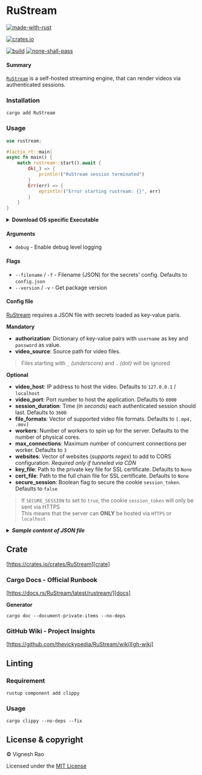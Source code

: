 # RuStream

[![made-with-rust][rust-logo]][rust-src-page]

[![crates.io][crates-logo]][crate]

[![build][gh-logo]][build]
[![none-shall-pass][nsp-logo]][nsp]

#### Summary
[`RuStream`][repo] is a self-hosted streaming engine, that can render videos via authenticated sessions.

### Installation

```shell
cargo add RuStream
```

### Usage
```rust
use rustream;

#[actix_rt::main]
async fn main() {
    match rustream::start().await {
        Ok(_) => {
            println!("RuStream session terminated")
        }
        Err(err) => {
            eprintln!("Error starting rustream: {}", err)
        }
    }
}
```

<details>
<summary><strong>Download OS specific Executable</strong></summary>

###### macOS
```shell
curl -o RuStream-Darwin-x86_64.tar.gz -LH "Accept: application/octet-stream" "https://github.com/thevickypedia/RuStream/releases/latest/download/RuStream-Darwin-x86_64.tar.gz"
```

###### Linux
```shell
curl -o RuStream-Linux-x86_64.tar.gz -LH "Accept: application/octet-stream" "https://github.com/thevickypedia/RuStream/releases/latest/download/RuStream-Linux-x86_64.tar.gz"
```

###### RaspberryPi
```shell
curl -o RuStream-RaspberryPi.tar.gz -LH "Accept: application/octet-stream" "https://github.com/thevickypedia/RuStream/releases/latest/download/RuStream-RaspberryPi.tar.gz"
```

###### Windows
```shell
curl -o RuStream-Windows-x86_64.zip -LH "Accept: application/octet-stream" "https://github.com/thevickypedia/RuStream/releases/latest/download/RuStream-Windows-x86_64.zip"
```
</details>

#### Arguments
- `debug` - Enable debug level logging

#### Flags
- `--filename` / `-f` - Filename (JSON) for the secrets' config. Defaults to `config.json`
- `--version` / `-v` - Get package version

#### Config file
[RuStream][repo] requires a JSON file with secrets loaded as key-value paris.

**Mandatory**
- **authorization**: Dictionary of key-value pairs with `username` as key and `password` as value.
- **video_source**: Source path for video files.
> Files starting with `_` _(underscore)_ and `.` _(dot)_ will be ignored

**Optional**
- **video_host**: IP address to host the video. Defaults to `127.0.0.1` / `localhost`
- **video_port**: Port number to host the application. Defaults to `8000`
- **session_duration**: Time _(in seconds)_ each authenticated session should last. Defaults to `3600`
- **file_formats**: Vector of supported video file formats. Defaults to `[.mp4, .mov]`
- **workers**: Number of workers to spin up for the server. Defaults to the number of physical cores.
- **max_connections**: Maximum number of concurrent connections per worker. Defaults to `3`
- **websites**: Vector of websites (_supports regex_) to add to CORS configuration. _Required only if tunneled via CDN_
- **key_file**: Path to the private key file for SSL certificate. Defaults to `None`
- **cert_file**: Path to the full chain file for SSL certificate. Defaults to `None`
- **secure_session**: Boolean flag to secure the cookie `session_token`. Defaults to `false`
> If `SECURE_SESSION` to set to `true`, the cookie `session_token` will only be sent via HTTPS<br>
> This means that the server can **ONLY** be hosted via `HTTPS` or `localhost`

<details>
<summary><i><strong>Sample content of JSON file</strong></i></summary>

```json
{
  "authorization": {"rustic":  "S0m3rAn0mP@ssW0rD"},
  "video_source": "/Users/hannibal/Downloads/stream",
  "video_port": 5883,
  "file_formats": ["mov", "mp4", "mkv"],
  "workers": 10
}
```
</details>

## Crate
[https://crates.io/crates/RuStream][crate]

### Cargo Docs - Official Runbook
[https://docs.rs/RuStream/latest/rustream/][docs]

**Generator**
```shell
cargo doc --document-private-items --no-deps
```

### GitHub Wiki - Project Insights
[https://github.com/thevickypedia/RuStream/wiki][gh-wiki]

## Linting
### Requirement
```shell
rustup component add clippy
```
### Usage
```shell
cargo clippy --no-deps --fix
```

## License & copyright

&copy; Vignesh Rao

Licensed under the [MIT License][license]

[repo]: https://github.com/thevickypedia/RuStream
[license]: https://github.com/thevickypedia/RuStream/blob/main/LICENSE
[build]: https://github.com/thevickypedia/RuStream/actions/workflows/rust.yml
[rust-src-page]: https://www.rust-lang.org/
[rust-logo]: https://img.shields.io/badge/Made%20with-Rust-black?style=for-the-badge&logo=Rust
[gh-logo]: https://github.com/thevickypedia/RuStream/actions/workflows/rust.yml/badge.svg
[nsp-logo]: https://github.com/thevickypedia/RuStream/actions/workflows/none.yml/badge.svg
[nsp]: https://github.com/thevickypedia/RuStream/actions/workflows/none.yml
[crate]: https://crates.io/crates/RuStream
[gh-checks]: https://github.com/thevickypedia/RuStream/actions/workflows/rust.yml
[crates-logo]: https://img.shields.io/crates/v/RuStream.svg
[gh-wiki]: https://github.com/thevickypedia/RuStream/wiki
[docs]: https://docs.rs/RuStream/latest/rustream/
